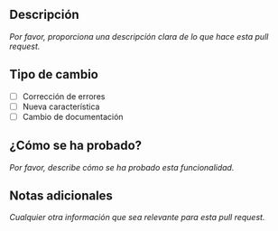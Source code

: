 ## Descripción
_Por favor, proporciona una descripción clara de lo que hace esta pull request._

## Tipo de cambio
- [ ] Corrección de errores
- [ ] Nueva característica
- [ ] Cambio de documentación

## ¿Cómo se ha probado?
_Por favor, describe cómo se ha probado esta funcionalidad._

## Notas adicionales
_Cualquier otra información que sea relevante para esta pull request._
